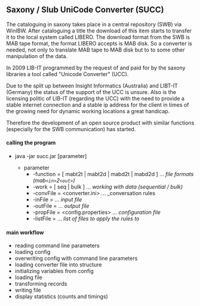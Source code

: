 ## Saxony / Slub UniCode Converter (SUCC)

The cataloguing in saxony takes place in a central repository (SWB) via WinIBW.
After cataloguing a title the download of this item starts to transfer it to the local system called LIBERO.
The download format from the SWB is MAB tape format, the format LIBERO accepts is MAB disk.
So a converter is needed, not only to translate MAB tape to MAB disk but to to some other manipulation of the data.

In 2009 LIB-IT programmed by the request of and paid for by the saxony libraries a tool called "Unicode Converter" (UCC).

Due to the split up between Insight Informatics (Australia) and LIBT-IT (Germany) the status of the support of the UCC is unsure.
Also is the licensing politic of LIB-IT (regarding the UCC) with the need to provide a stable internet connection and a stable ip address for the client
in times of the growing need for dynamic working locations a great handicap.

Therefore the development of an open source product with similar functions (especially for the SWB communication) has started.

#### calling the program

- java -jar succ.jar [parameter]

    - parameter
        - -function = [ mabt2t | mabt2d | mabd2t | mabd2d ] ... _file formats (mab`<in>`2`<out>`)_
        - -work = [ seq | bulk ] ... _working with data (sequential / bulk)_
        - -convFile = <converter.ini> ... _conversation rules
        - -inFile = <infile> ... _input file_
        - -outFile = <outfile> ... _output file_
        - -propFile = <config.properties> ... _configuration file_
        - -listFile = <listfile> ... _list of files to apply the rules to_
  
   
#### main workflow

- reading command line parameters
- loading config
- overwriting config with command line parameters
- loading converter file into structure
- initializing variables from config
- loading file
- transforming records
- writing file
- display statistics (counts and timings) 
         
